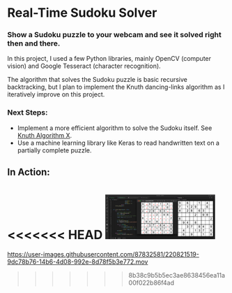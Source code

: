 # Real-Time Sudoku Solver
### Show a Sudoku puzzle to your webcam and see it solved right then and there.

In this project, I used a few Python libraries, mainly OpenCV (computer vision) and Google Tesseract (character recognition). 

The algorithm that solves the Sudoku puzzle is basic recursive backtracking, but I plan to implement the Knuth dancing-links algorithm as I iteratively improve on this project.

### Next Steps:
- Implement a more efficient algorithm to solve the Sudoku itself. See [Knuth Algorithm X](https://en.wikipedia.org/wiki/Knuth%27s_Algorithm_X).
- Use a machine learning library like Keras to read handwritten text on a partially complete puzzle.

## In Action:
<<<<<<< HEAD
<img src="assets/result.png" width="50%" height="50%" />
=======

https://user-images.githubusercontent.com/87832581/220821519-9dc78b76-14b6-4d08-992e-8d78f5b3e772.mov

>>>>>>> 8b38c9b5b5ec3ae8638456ea11a00f022b86f4ad
